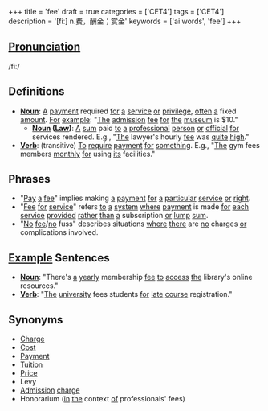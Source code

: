+++
title = 'fee'
draft = true
categories = ['CET4']
tags = ['CET4']
description = '[fiː] n.费，酬金；赏金'
keywords = ['ai words', 'fee']
+++

## [Pronunciation](/en/post/pronunciation/)
/fiː/

## Definitions
- **[Noun](/en/post/noun/)**: [A](/en/post/a/) [payment](/en/post/payment/) required [for](/en/post/for/) [a](/en/post/a/) [service](/en/post/service/) [or](/en/post/or/) [privilege](/en/post/privilege/), [often](/en/post/often/) [a](/en/post/a/) fixed [amount](/en/post/amount/). [For](/en/post/for/) [example](/en/post/example/): "[The](/en/post/the/) [admission](/en/post/admission/) [fee](/en/post/fee/) [for](/en/post/for/) [the](/en/post/the/) [museum](/en/post/museum/) is $10."
  - **[Noun](/en/post/noun/) ([Law](/en/post/law/))**: [A](/en/post/a/) [sum](/en/post/sum/) paid [to](/en/post/to/) [a](/en/post/a/) [professional](/en/post/professional/) [person](/en/post/person/) [or](/en/post/or/) [official](/en/post/official/) [for](/en/post/for/) services rendered. E.g., "[The](/en/post/the/) lawyer's hourly [fee](/en/post/fee/) was [quite](/en/post/quite/) [high](/en/post/high/)."
- **[Verb](/en/post/verb/)**: (transitive) [To](/en/post/to/) [require](/en/post/require/) [payment](/en/post/payment/) [for](/en/post/for/) [something](/en/post/something/). E.g., "[The](/en/post/the/) gym fees members [monthly](/en/post/monthly/) [for](/en/post/for/) using [its](/en/post/its/) facilities."

## Phrases
- "[Pay](/en/post/pay/) [a](/en/post/a/) [fee](/en/post/fee/)" implies making [a](/en/post/a/) [payment](/en/post/payment/) [for](/en/post/for/) [a](/en/post/a/) [particular](/en/post/particular/) [service](/en/post/service/) [or](/en/post/or/) [right](/en/post/right/).
- "[Fee](/en/post/fee/) [for](/en/post/for/) [service](/en/post/service/)" refers [to](/en/post/to/) [a](/en/post/a/) [system](/en/post/system/) [where](/en/post/where/) [payment](/en/post/payment/) is made [for](/en/post/for/) [each](/en/post/each/) [service](/en/post/service/) [provided](/en/post/provided/) [rather](/en/post/rather/) [than](/en/post/than/) [a](/en/post/a/) subscription [or](/en/post/or/) [lump](/en/post/lump/) [sum](/en/post/sum/).
- "[No](/en/post/no/) [fee](/en/post/fee/)/[no](/en/post/no/) fuss" describes situations [where](/en/post/where/) [there](/en/post/there/) are [no](/en/post/no/) charges [or](/en/post/or/) complications involved.

## [Example](/en/post/example/) Sentences
- **[Noun](/en/post/noun/)**: "There's [a](/en/post/a/) [yearly](/en/post/yearly/) membership [fee](/en/post/fee/) [to](/en/post/to/) [access](/en/post/access/) [the](/en/post/the/) library's online resources."
- **[Verb](/en/post/verb/)**: "[The](/en/post/the/) [university](/en/post/university/) fees students [for](/en/post/for/) [late](/en/post/late/) [course](/en/post/course/) registration."

## Synonyms
- [Charge](/en/post/charge/)
- [Cost](/en/post/cost/)
- [Payment](/en/post/payment/)
- [Tuition](/en/post/tuition/)
- [Price](/en/post/price/)
- Levy
- [Admission](/en/post/admission/) [charge](/en/post/charge/)
- Honorarium ([in](/en/post/in/) [the](/en/post/the/) context [of](/en/post/of/) professionals' fees)
